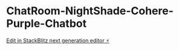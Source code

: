 # ChatRoom-NightShade-Cohere-Purple-Chatbot

[Edit in StackBlitz next generation editor ⚡️](https://stackblitz.com/~/github.com/jps1990/ChatRoom-NightShade-Cohere-Purple-Chatbot)